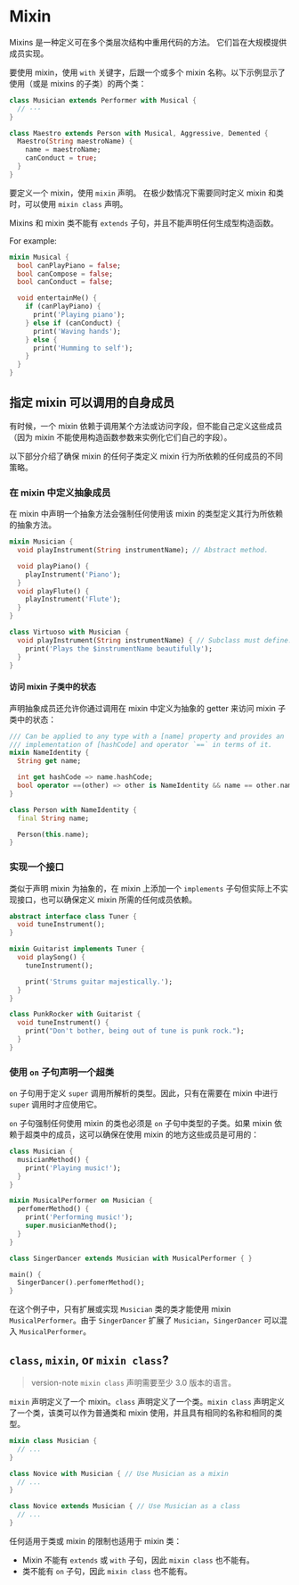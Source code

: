# Mixin

Mixins 是一种定义可在多个类层次结构中重用代码的方法。
它们旨在大规模提供成员实现。

要使用 mixin，使用 `with` 关键字，后跟一个或多个 mixin 名称。以下示例显示了使用（或是 mixins 的子类）的两个类：

```dart
class Musician extends Performer with Musical {
  // ···
}

class Maestro extends Person with Musical, Aggressive, Demented {
  Maestro(String maestroName) {
    name = maestroName;
    canConduct = true;
  }
}
```

要定义一个 mixin，使用 `mixin` 声明。
在极少数情况下需要同时定义 mixin 和类时，可以使用 `mixin class` 声明。

Mixins 和 mixin 类不能有 `extends` 子句，并且不能声明任何生成型构造函数。

For example:

```dart
mixin Musical {
  bool canPlayPiano = false;
  bool canCompose = false;
  bool canConduct = false;

  void entertainMe() {
    if (canPlayPiano) {
      print('Playing piano');
    } else if (canConduct) {
      print('Waving hands');
    } else {
      print('Humming to self');
    }
  }
}
```

## 指定 mixin 可以调用的自身成员

有时候，一个 mixin 依赖于调用某个方法或访问字段，但不能自己定义这些成员（因为 mixin 不能使用构造函数参数来实例化它们自己的字段）。

以下部分介绍了确保 mixin 的任何子类定义 mixin 行为所依赖的任何成员的不同策略。

### 在 mixin 中定义抽象成员

在 mixin 中声明一个抽象方法会强制任何使用该 mixin 的类型定义其行为所依赖的抽象方法。

```dart
mixin Musician {
  void playInstrument(String instrumentName); // Abstract method.

  void playPiano() {
    playInstrument('Piano');
  }
  void playFlute() {
    playInstrument('Flute');
  }
}

class Virtuoso with Musician { 
  void playInstrument(String instrumentName) { // Subclass must define.
    print('Plays the $instrumentName beautifully');
  }  
} 
```

#### 访问 mixin 子类中的状态

声明抽象成员还允许你通过调用在 mixin 中定义为抽象的 getter 来访问 mixin 子类中的状态：

```dart
/// Can be applied to any type with a [name] property and provides an
/// implementation of [hashCode] and operator `==` in terms of it.
mixin NameIdentity {
  String get name;

  int get hashCode => name.hashCode;
  bool operator ==(other) => other is NameIdentity && name == other.name;
}

class Person with NameIdentity {
  final String name;

  Person(this.name);
}
```

### 实现一个接口

类似于声明 mixin 为抽象的，在 mixin 上添加一个 `implements` 子句但实际上不实现接口，也可以确保定义 mixin 所需的任何成员依赖。

```dart
abstract interface class Tuner {
  void tuneInstrument();
}

mixin Guitarist implements Tuner {
  void playSong() {
    tuneInstrument();

    print('Strums guitar majestically.');
  }
}

class PunkRocker with Guitarist {
  void tuneInstrument() {
    print("Don't bother, being out of tune is punk rock.");
  }
}
```

### 使用 `on` 子句声明一个超类

`on` 子句用于定义 `super` 调用所解析的类型。因此，只有在需要在 mixin 中进行 `super` 调用时才应使用它。

`on` 子句强制任何使用 mixin 的类也必须是 `on` 子句中类型的子类。如果 mixin 依赖于超类中的成员，这可以确保在使用 mixin 的地方这些成员是可用的：

```dart
class Musician {
  musicianMethod() {
    print('Playing music!');
  }
}

mixin MusicalPerformer on Musician {
  perfomerMethod() {
    print('Performing music!');
    super.musicianMethod();
  }
}

class SingerDancer extends Musician with MusicalPerformer { }

main() {
  SingerDancer().perfomerMethod();
}
```

在这个例子中，只有扩展或实现 `Musician` 类的类才能使用 mixin `MusicalPerformer`。由于 `SingerDancer` 扩展了 `Musician`，`SingerDancer` 可以混入 `MusicalPerformer`。

## `class`, `mixin`, or `mixin class`?

> version-note
> `mixin class` 声明需要至少 3.0 版本的语言。

`mixin` 声明定义了一个 mixin。`class` 声明定义了一个类。`mixin class` 声明定义了一个类，该类可以作为普通类和 mixin 使用，并且具有相同的名称和相同的类型。

```dart
mixin class Musician {
  // ...
}

class Novice with Musician { // Use Musician as a mixin
  // ...
}

class Novice extends Musician { // Use Musician as a class
  // ...
}
```

任何适用于类或 mixin 的限制也适用于 mixin 类：

- Mixin 不能有 `extends` 或 `with` 子句，因此 `mixin class` 也不能有。
- 类不能有 `on` 子句，因此 `mixin class` 也不能有。
